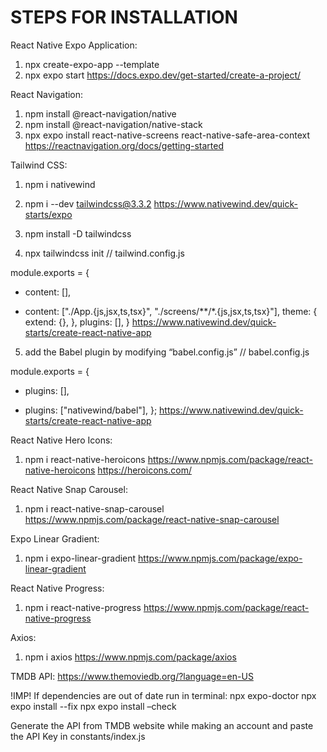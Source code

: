 # STEPS FOR INSTALLATION

React Native Expo Application:
1. npx create-expo-app --template
2. npx expo start
https://docs.expo.dev/get-started/create-a-project/

React Navigation:
1. npm install @react-navigation/native
2. npm install @react-navigation/native-stack
3. npx expo install react-native-screens react-native-safe-area-context
https://reactnavigation.org/docs/getting-started

Tailwind CSS:
1. npm i nativewind
2. npm i --dev tailwindcss@3.3.2
https://www.nativewind.dev/quick-starts/expo

3. npm install -D tailwindcss

4. npx tailwindcss init
// tailwind.config.js

module.exports = {
- content: [],
+ content: ["./App.{js,jsx,ts,tsx}", "./screens/**/*.{js,jsx,ts,tsx}"],
  theme: {
    extend: {},
  },
  plugins: [],
}
https://www.nativewind.dev/quick-starts/create-react-native-app

5. add the Babel plugin by modifying “babel.config.js”
// babel.config.js

module.exports = {
- plugins: [],
+ plugins: ["nativewind/babel"],
};
https://www.nativewind.dev/quick-starts/create-react-native-app


React Native Hero Icons:
1. npm i react-native-heroicons
https://www.npmjs.com/package/react-native-heroicons
https://heroicons.com/

React Native Snap Carousel:
1. npm i react-native-snap-carousel
https://www.npmjs.com/package/react-native-snap-carousel

Expo Linear Gradient:
1. npm i expo-linear-gradient
https://www.npmjs.com/package/expo-linear-gradient

React Native Progress:
1. npm i react-native-progress
https://www.npmjs.com/package/react-native-progress

Axios:
1. npm i axios
https://www.npmjs.com/package/axios

TMDB API:
https://www.themoviedb.org/?language=en-US

!IMP!
If dependencies are out of date run in terminal:
npx expo-doctor
npx expo install --fix
npx expo install –check

Generate the API from TMDB website while making an account and paste the API Key in constants/index.js
